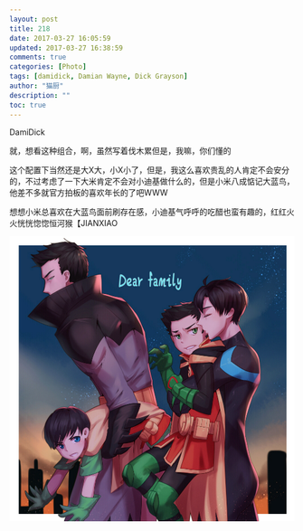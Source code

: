 ```yaml
---
layout: post
title: 218
date: 2017-03-27 16:05:59
updated: 2017-03-27 16:38:59
comments: true
categories: [Photo]
tags: [damidick, Damian Wayne, Dick Grayson]
author: "猫厨"
description: ""
toc: true
---
```


<p>DamiDick</p> 
<p>就，想看这种组合，啊，虽然写着伐木累但是，我嘛，你们懂的</p> 
<p>这个配置下当然还是大X大，小X小了，但是，我这么喜欢贵乱的人肯定不会安分的，不过考虑了一下大米肯定不会对小迪基做什么的，但是小米八成惦记大蓝鸟，他差不多就官方拍板的喜欢年长的了吧WWW</p> 
<p>想想小米总喜欢在大蓝鸟面前刷存在感，小迪基气呼呼的吃醋也蛮有趣的，红红火火恍恍惚惚恒河猴【JIANXIAO</p>

![](https://raw.githubusercontent.com/alicewish/meowchain247/master/img_cVZNdzJtQk9JV2N4dTZZZmtpSGN1MzJZRFVsOGtZRXRlUXZhVGNXMk5XNFlmdUVmaGV2VXJnPT0.jpg)